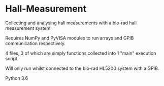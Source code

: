 # Hall-Measurement
Collecting and analysing hall measurements with a bio-rad hall measurement system

Requires NumPy and PyVISA modules to run arrays and GPIB communication respectively.

4 files, 3 of which are simply functions collected into 1 "main" execution script.

Will only run whilst connected to the bio-rad HL5200 system with a GPIB.



Python 3.6
